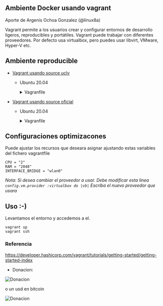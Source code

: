 ## Ambiente Docker usando vagrant

Aporte de Argenis Ochoa Gonzalez (@linux8a)

Vagrant permite a los usuarios crear y configurar entornos de desarrollo ligeros, reproducibles y portátiles. Vagrant puede trabajar con diferentes proveedores. Por defecto usa virtualbox, pero puedes usar libvirt, VMware, Hyper-V etc.

## Ambiente reproducible

* [Vagrant usando source uclv](https://github.com/linux8a/Docker-Cuba/tree/master/Vagrant%20Ambiente%20Lab%20Docker/Vagrant%20source%20Universidad%20de%20uclv%20Cuba/Ubuntu)

    * Ubuntu 20.04

        <details>
        <summary>Vagranfile</summary>

        ```
        # -*- mode: ruby -*-
        # vi: set ft=ruby :
        ### Customize

        CPU = "1"
        RAM = "1024"
        INTERFACE_BRIDGE = "wlan0"

        Vagrant.configure("2") do |config|

        config.vm.box = "bento/ubuntu-20.04"
        end

        # Port forwarding
        Vagrant.configure("2") do |config|

        config.vm.provision "shell", inline: <<-SHELL

            sed -i 's/#PermitRootLogin\ prohibit-password/PermitRootLogin\ prohibit-password/' /etc/ssh/sshd_config
            sed -i 's/#PasswordAuthentication\ no/PasswordAuthentication\ no/' /etc/ssh/sshd_config
            service ssh restart

            # Add authorized_keys. Escriba su llave y descomente la linea para qe se cargue
            echo "ssh-rsa AAAAB3NzaC1yc2EAAAADA" >> /home/vagrant/.ssh/authorized_keys
        
        ### Set repo Universidad uclv
        sed -i 's/archive.ubuntu.com/repos.uclv.edu.cu/' /etc/apt/sources.list
        sed -i 's/security.ubuntu.com/repos.uclv.edu.cu/' /etc/apt/sources.list
        ## Install docker docker-compose from repo
            apt update && apt upgrade -y && apt install docker.io docker-compose -y
        SHELL

        config.vm.network  "public_network", bridge: INTERFACE_BRIDGE  
        #config.vm.network "forwarded_port", guest: 80, host: 8080
        config.vm.provider :virtualbox do |vb|
            vb.customize ["modifyvm", :id, "--cpus", CPU]
            vb.customize ["modifyvm", :id, "--memory", RAM]
        end

        end
        ```

        </details>

* [Vagrant usando source oficial](https://github.com/linux8a/Docker-Cuba/tree/master/Vagrant%20Ambiente%20Lab%20Docker/Vagrant%20source%20oficial/Ubuntu)
    
    * Ubuntu 20.04

        <details>
        <summary>Vagranfile</summary>

        ```
        # -*- mode: ruby -*-
        # vi: set ft=ruby :
        ### Customize

        CPU = "2"
        RAM = "2048"
        INTERFACE_BRIDGE = "wlan0"

        Vagrant.configure("2") do |config|

        config.vm.box = "bento/ubuntu-20.04"
        end

        # Port forwarding
        Vagrant.configure("2") do |config|

        config.vm.provision "shell", inline: <<-SHELL

            sed -i 's/#PermitRootLogin\ prohibit-password/PermitRootLogin\ prohibit-password/' /etc/ssh/sshd_config
            sed -i 's/#PasswordAuthentication\ no/PasswordAuthentication\ no/' /etc/ssh/sshd_config
            service ssh restart

            # Add authorized_keys. Escriba su llave y descomente la linea para qe se cargue
        # echo "ssh-rsa AAAAB3NzaC1yc2" >> /home/vagrant/.ssh/authorized_keys
            
        ## Install docker docker-compose from repo
            apt update && apt upgrade -y && apt install docker.io docker-compose -y
        SHELL

        config.vm.network  "public_network", bridge: INTERFACE_BRIDGE  
        #config.vm.network "forwarded_port", guest: 80, host: 8080
        config.vm.provider :virtualbox do |vb|
            vb.customize ["modifyvm", :id, "--cpus", CPU]
            vb.customize ["modifyvm", :id, "--memory", RAM]
        end

        end
        ```

        </details>


## Configuraciones optimizacones

Puede ajustar los recursos que deseara asignar ajustando estas variables del fichero vagrantfile

```
CPU = "2"
RAM = "2048"
INTERFACE_BRIDGE = "wlan0"
```

*Nota:* _Si desea cambiar el proveedor a usar. Debe modificar esta linea `  config.vm.provider :virtualbox do |vb|` Escriba el nuevo proveedor que usara_ 

## Uso :-)

Levantamos el entorno y accedemos a el.

```
vagrant up
vagrant ssh
```

### Referencia

https://developer.hashicorp.com/vagrant/tutorials/getting-started/getting-started-index


* Donacion:

![Donacion](../.donacion_enzona.png)

o un usd en bitcoin

![Donacion](../.donacion_bitcoin.png)
